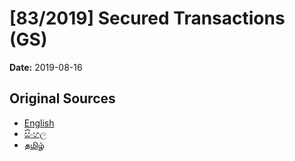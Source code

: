 # [83/2019] Secured  Transactions (GS)

**Date:** 2019-08-16

## Original Sources

- [English](https://documents.gov.lk/view/bills/2019/8/83-2019_E.pdf)
- [සිංහල](https://documents.gov.lk/view/bills/2019/8/83-2019_S.pdf)
- [தமிழ்](https://documents.gov.lk/view/bills/2019/8/83-2019_T.pdf)
